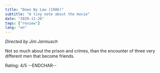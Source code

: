 ```yaml
---
title: "Down By Law (1986)"
subtitle: "A tiny note about the movie"
date: "2020-11-26"
tags: ["review"]
lang: "en"
---
```


_Directed by Jim Jarmusch_

Not so much about the prison and crimes, than the encounter of three very different men that become friends.

Rating: 4/5 --ENDCHAR--

